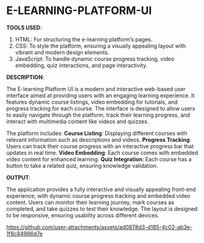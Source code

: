 # E-LEARNING-PLATFORM-UI


**TOOLS USED**:

1. HTML: For structuring the e-learning platform’s pages.
2. CSS: To style the platform, ensuring a visually appealing layout with vibrant and modern design elements.
3. JavaScript: To handle dynamic course progress tracking, video embedding, quiz interactions, and page interactivity.

**DESCRIPTION**:

The E-learning Platform UI is a modern and interactive web-based user interface aimed at providing users with an engaging learning experience. It features dynamic course listings, video embedding for tutorials, and progress tracking for each course. The interface is designed to allow users to easily navigate through the platform, track their learning progress, and interact with multimedia content like videos and quizzes.

The platform includes:
**Course Listing**: Displaying different courses with relevant information such as descriptions and videos.
**Progress Tracking**: Users can track their course progress with an interactive progress bar that updates in real time.
**Video Embedding**: Each course comes with embedded video content for enhanced learning.
**Quiz Integration**: Each course has a button to take a related quiz, ensuring knowledge validation.

**OUTPUT**:

The application provides a fully interactive and visually appealing front-end experience, with dynamic course progress tracking and embedded video content. Users can monitor their learning journey, mark courses as completed, and take quizzes to test their knowledge. The layout is designed to be responsive, ensuring usability across different devices. 

https://github.com/user-attachments/assets/ad0878d3-d185-4c02-ab3e-1f8c84986d7e
